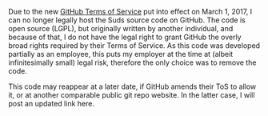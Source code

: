 Due to the new [GitHub Terms of
Service](https://help.github.com/articles/github-terms-of-service/) put into
effect on March 1, 2017, I can no longer legally host the Suds source code on
GitHub. The code is open source (LGPL), but originally written by another
individual, and because of that, I do not have the legal right to grant GitHub
the overly broad rights required by their Terms of Service. As this code was
developed partially as an employee, this puts my employer at the time at
(albeit infinitesimally small) legal risk, therefore the only choice was to
remove the code.

This code may reappear at a later date, if GitHub amends their ToS to allow
it, or at another comparable public git repo website. In the latter case, I
will post an updated link here.
